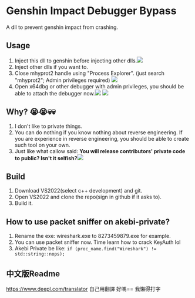 # Genshin Impact Debugger Bypass
A dll to prevent genshin impact from crashing.

## Usage
1. Inject this dll to genshin before injecting other dlls.![](https://i.imgur.com/ZRrpgCu.png)
2. Inject other dlls if you want to.
3. Close mhyprot2 handle using "Process Explorer". (just search "mhyprot2"; Admin privileges required) ![](https://i.imgur.com/vw9Q28f.png)
4. Open x64dbg or other debugger with admin privileges, you should be able to attach the debugger now.![](https://i.imgur.com/hlk4HQi.png)
![](https://i.imgur.com/ugQdpWm.png)


## Why? :sob::sob::skull::skull:

1. I don't like to private things.
2. You can do nothing if you know nothing about reverse engineering. If you are experience in reverse engineering, you should be able to create such tool on your own.
3. Just like what callow said:
    **You will release contributors' private code to public? Isn't it selfish?**![](https://i.imgur.com/LX2cL5e.png)



## Build
1. Download VS2022(select c++ development) and git.
2. Open VS2022 and clone the repo(sign in github if it asks to).
3. Build it.

## How to use packet sniffer on akebi-private?
1. Rename the exe: wireshark.exe to 8273459879.exe for example.
2. You can use packet sniffer now. Time learn how to crack KeyAuth lol
3. Akebi Private be like: `if (proc_name.find("Wireshark") != std::string::nops);`

## 中文版Readme
https://www.deepl.com/translator
自己用翻譯 好嗎== 我懶得打字
